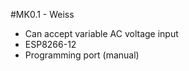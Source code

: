 #MK0.1 - Weiss

* Can accept variable AC voltage input 
* ESP8266-12 
* Programming port (manual) 

